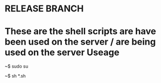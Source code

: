 RELEASE BRANCH
===============

These are the shell scripts are have been used on the server / are being used on the server 
Useage
===============
~$ sudo su

~$ sh *.sh
